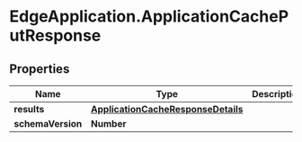 # EdgeApplication.ApplicationCachePutResponse

## Properties

Name | Type | Description | Notes
------------ | ------------- | ------------- | -------------
**results** | [**ApplicationCacheResponseDetails**](ApplicationCacheResponseDetails.md) |  | 
**schemaVersion** | **Number** |  | 


